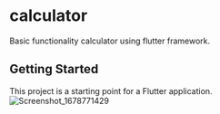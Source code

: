 # calculator

Basic functionality calculator using flutter framework.

## Getting Started

This project is a starting point for a Flutter application.![Screenshot_1678771429](https://user-images.githubusercontent.com/117432949/224914494-931f6131-4591-42d6-8c8f-0f67eaba7c11.png)
